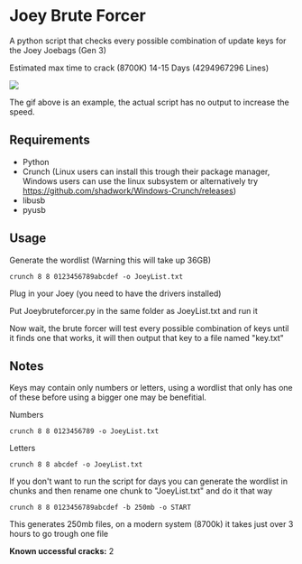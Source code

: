 # Joey Brute Forcer

A python script that checks every possible combination of update keys for the Joey Joebags (Gen 3)

Estimated max time to crack (8700K) 14-15 Days (4294967296 Lines)

![](https://i.gyazo.com/bbdd483fe5b5b68ac6b06fbd916a379d.gif)

The gif above is an example, the actual script has no output to increase the speed.

## Requirements

- Python
- Crunch (Linux users can install this trough their package manager, Windows users can use the linux subsystem or alternatively try https://github.com/shadwork/Windows-Crunch/releases)
- libusb
- pyusb

## Usage

Generate the wordlist (Warning this will take up 36GB)
```
crunch 8 8 0123456789abcdef -o JoeyList.txt 
```

Plug in your Joey (you need to have the drivers installed)

Put Joeybruteforcer.py in the same folder as JoeyList.txt and run it

Now wait, the brute forcer will test every possible combination of keys until it finds one that works, it will then output that key to a file named "key.txt"


## Notes

Keys may contain only numbers or letters, using a wordlist that only has one of these before using a bigger one may be benefitial.

Numbers
```
crunch 8 8 0123456789 -o JoeyList.txt 
```

Letters
```
crunch 8 8 abcdef -o JoeyList.txt 
```

If you don't want to run the script for days you can generate the wordlist in chunks and then rename one chunk to "JoeyList.txt" and do it that way
```
crunch 8 8 0123456789abcdef -b 250mb -o START
```
This generates 250mb files, on a modern system (8700k) it takes just over 3 hours to go trough one file



**Known uccessful cracks:** 2
